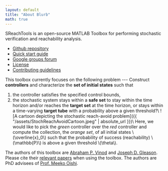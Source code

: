 ```yaml
---
layout: default
title: "About Blurb"
math: true
---
```


SReachTools is an open-source MATLAB Toolbox for performing stochastic verification and reachability analysis.  

- [Github repository](https://github.com/abyvinod/SReachTools)
- [Quick start guide](#quick-start)
- [Google groups forum](https://groups.google.com/d/forum/sreachtools)
- [License](license/)
- [Contributing guidelines](contributing/)

This toolbox currently focuses on the following problem --- Construct **controllers** and characterize the **set of initial states** such that 
1. the controller satisfies the specified control bounds,
1. the stochastic system stays within a **safe set** to stay within the time horizon and/or reaches the **target set** at the time horizon, or stays within a time-varying **target tube** with a probability above a given threshold?\\
![A cartoon depicting the stochastic reach-avoid problem]({{ "/assets/StochReachAvoidCartoon.jpeg" | absolute_url }})\\
Here, we would like to pick the *green* controller over the *red* controller and compute the collection, the *orange set*, of all initial states \\(\overline{x}\_0\\) such that the probability of success (reachability) \\(\mathbb{P}\\) is above a given threshold \\(\theta\\).
<!--1. **Prediction problem**: -->


The authors of this toolbox are [Abraham P.  Vinod](http://www.unm.edu/~abyvinod/) and [Joseph D.  Gleason](http://www.unm.edu/~gleasonj/). Please cite their [relevant papers](https://scholar.google.com/citations?user=yb5Z7AwAAAAJ&hl=en) when using the toolbox. The authors are PhD advisees of [Prof. Meeko Oishi](http://www.unm.edu/~oishi/).

